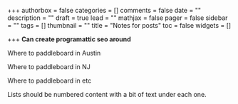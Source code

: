 +++
authorbox = false
categories = []
comments = false
date = ""
description = ""
draft = true
lead = ""
mathjax = false
pager = false
sidebar = ""
tags = []
thumbnail = ""
title = "Notes for posts"
toc = false
widgets = []

+++
**Can create programattic seo around** 

Where to paddleboard in Austin

Where to paddleboard in NJ

Where to paddleboard in etc

Lists should be numbered content with a bit of text under each one.